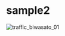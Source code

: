 # sample2
![traffic_biwasato_01](https://user-images.githubusercontent.com/58856358/89715541-3186ac80-d9e1-11ea-9aaf-87d825bfa3c2.jpeg)
